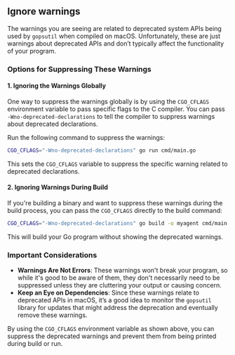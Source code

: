 ## Ignore warnings

The warnings you are seeing are related to deprecated system APIs being used by `gopsutil` when compiled on macOS. Unfortunately, these are just warnings about deprecated APIs and don’t typically affect the functionality of your program.

### Options for Suppressing These Warnings

#### 1. **Ignoring the Warnings Globally**

One way to suppress the warnings globally is by using the `CGO_CFLAGS` environment variable to pass specific flags to the C compiler. You can pass `-Wno-deprecated-declarations` to tell the compiler to suppress warnings about deprecated declarations.

Run the following command to suppress the warnings:

```bash
CGO_CFLAGS="-Wno-deprecated-declarations" go run cmd/main.go
```

This sets the `CGO_CFLAGS` variable to suppress the specific warning related to deprecated declarations.

#### 2. **Ignoring Warnings During Build**

If you're building a binary and want to suppress these warnings during the build process, you can pass the `CGO_CFLAGS` directly to the build command:

```bash
CGO_CFLAGS="-Wno-deprecated-declarations" go build -o myagent cmd/main.go
```

This will build your Go program without showing the deprecated warnings.

### Important Considerations

- **Warnings Are Not Errors**: These warnings won't break your program, so while it's good to be aware of them, they don't necessarily need to be suppressed unless they are cluttering your output or causing concern.
- **Keep an Eye on Dependencies**: Since these warnings relate to deprecated APIs in macOS, it’s a good idea to monitor the `gopsutil` library for updates that might address the deprecation and eventually remove these warnings.

By using the `CGO_CFLAGS` environment variable as shown above, you can suppress the deprecated warnings and prevent them from being printed during build or run.